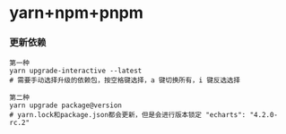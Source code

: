# yarn+npm+pnpm
### 更新依赖
```
第一种
yarn upgrade-interactive --latest
# 需要手动选择升级的依赖包，按空格键选择，a 键切换所有，i 键反选选择

第二种
yarn upgrade package@version
# yarn.lock和package.json都会更新，但是会进行版本锁定 "echarts": "4.2.0-rc.2"
```
